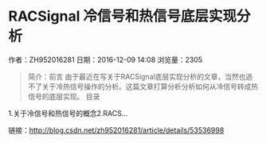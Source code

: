 # RACSignal 冷信号和热信号底层实现分析
作者：ZH952016281
日期：2016-12-09 14:08
浏览量：2305
> 简介：前言
由于最近在写关于RACSignal底层实现分析的文章，当然也逃不了关于冷热信号操作的分析。这篇文章打算分析分析如何从冷信号转成热信号的底层实现。
目录

1.关于冷信号和热信号的概念2.RACS...

 链接：http://blog.csdn.net/zh952016281/article/details/53536998
